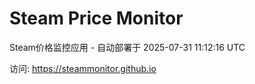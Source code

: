 # Steam Price Monitor

Steam价格监控应用 - 自动部署于 2025-07-31 11:12:16 UTC

访问: https://steammonitor.github.io
